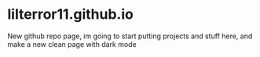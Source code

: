 # lilterror11.github.io
New github repo page, im going to start putting projects and stuff here, and make a new clean page with dark mode
